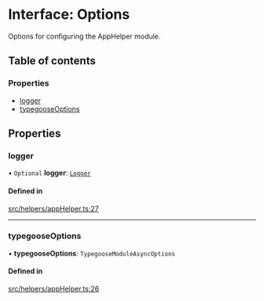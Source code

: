 # Interface: Options

Options for configuring the AppHelper module.

## Table of contents

### Properties

- [logger](Options.md#logger)
- [typegooseOptions](Options.md#typegooseoptions)

## Properties

### logger

• `Optional` **logger**: [`Logger`](Logger.md)

#### Defined in

[src/helpers/appHelper.ts:27](https://github.com/choresh/nestjs-query-simple/blob/main/packages/nestjs-query-simple/src/helpers/appHelper.ts#L27)

___

### typegooseOptions

• **typegooseOptions**: `TypegooseModuleAsyncOptions`

#### Defined in

[src/helpers/appHelper.ts:26](https://github.com/choresh/nestjs-query-simple/blob/main/packages/nestjs-query-simple/src/helpers/appHelper.ts#L26)
